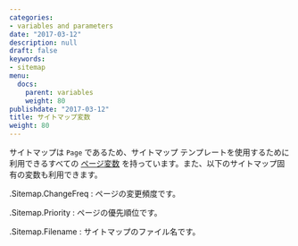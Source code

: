 ```yaml
---
categories:
- variables and parameters
date: "2017-03-12"
description: null
draft: false
keywords:
- sitemap
menu:
  docs:
    parent: variables
    weight: 80
publishdate: "2017-03-12"
title: サイトマップ変数
weight: 80
---
```


サイトマップは `Page` であるため、サイトマップ テンプレートを使用するために利用できるすべての [ページ変数][pagevars] を持っています。また、以下のサイトマップ固有の変数も利用できます。

.Sitemap.ChangeFreq
: ページの変更頻度です。

.Sitemap.Priority
: ページの優先順位です。

.Sitemap.Filename
: サイトマップのファイル名です。

[pagevars]: /variables/page/
